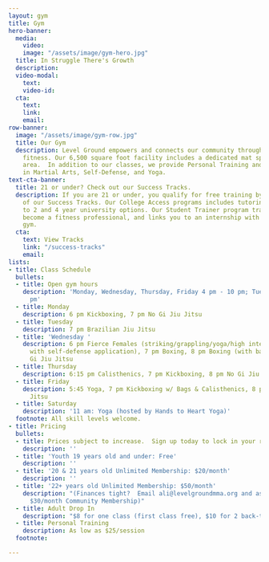 ```yaml
---
layout: gym
title: Gym
hero-banner:
  media:
    video: 
    image: "/assets/image/gym-hero.jpg"
  title: In Struggle There's Growth
  description: 
  video-modal:
    text: 
    video-id: 
  cta:
    text: 
    link: 
    email: 
row-banner:
  image: "/assets/image/gym-row.jpg"
  title: Our Gym
  description: Level Ground empowers and connects our community through health and
    fitness. Our 6,500 square foot facility includes a dedicated mat space and weight
    area.  In addition to our classes, we provide Personal Training and Private Lessons
    in Martial Arts, Self-Defense, and Yoga.
text-cta-banner:
  title: 21 or under? Check out our Success Tracks.
  description: If you are 21 or under, you qualify for free training by joining one
    of our Success Tracks. Our College Access programs includes tutoring and connection
    to 2 and 4 year university options. Our Student Trainer program trains you to
    become a fitness professional, and links you to an internship with a Boston-based
    gym.
  cta:
    text: View Tracks
    link: "/success-tracks"
    email: 
lists:
- title: Class Schedule
  bullets:
  - title: Open gym hours
    description: 'Monday, Wednesday, Thursday, Friday 4 pm - 10 pm; Tuesday: 6 - 10
      pm'
  - title: Monday
    description: 6 pm Kickboxing, 7 pm No Gi Jiu Jitsu
  - title: Tuesday
    description: 7 pm Brazilian Jiu Jitsu
  - title: 'Wednesday '
    description: 6 pm Fierce Females (striking/grappling/yoga/high intensity training,
      with self-defense application), 7 pm Boxing, 8 pm Boxing (with bags), 8 pm No
      Gi Jiu Jitsu
  - title: Thursday
    description: 6:15 pm Calisthenics, 7 pm Kickboxing, 8 pm No Gi Jiu Jitsu
  - title: Friday
    description: 5:45 Yoga, 7 pm Kickboxing w/ Bags & Calisthenics, 8 pm No Gi Jiu
      Jitsu
  - title: Saturday
    description: '11 am: Yoga (hosted by Hands to Heart Yoga)'
  footnote: All skill levels welcome.
- title: Pricing
  bullets:
  - title: Prices subject to increase.  Sign up today to lock in your rate forever.
    description: ''
  - title: 'Youth 19 years old and under: Free'
    description: ''
  - title: '20 & 21 years old Unlimited Membership: $20/month'
    description: ''
  - title: '22+ years old Unlimited Membership: $50/month'
    description: "(Finances tight?  Email ali@levelgroundmma.org and ask about our
      $30/month Community Membership)"
  - title: Adult Drop In
    description: "$8 for one class (first class free), $10 for 2 back-to-back classes"
  - title: Personal Training
    description: As low as $25/session
  footnote: 

---
```

